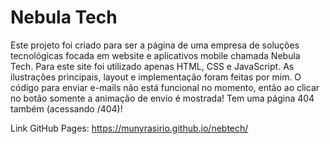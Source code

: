 # Nebula Tech

Este projeto foi criado para ser a página de uma empresa de soluções tecnológicas focada em website e aplicativos mobile chamada Nebula Tech. 
Para este site foi utilizado apenas HTML, CSS e JavaScript.
As ilustrações principais, layout e implementação foram feitas por mim.
O código para enviar e-mails não está funcional no momento, então ao clicar no botão somente a animação de envio é mostrada!
Tem uma página 404 também (acessando /404)!

Link GitHub Pages: https://munyrasirio.github.io/nebtech/
